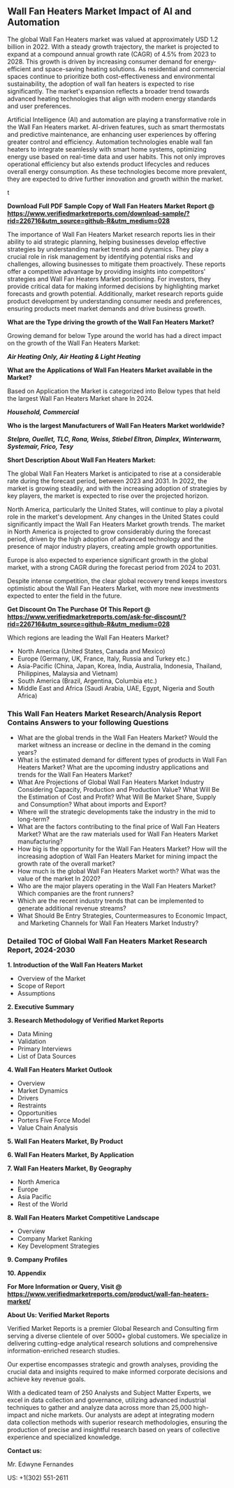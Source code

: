 <h2>Wall Fan Heaters Market Impact of AI and Automation</h2><p>The global Wall Fan Heaters market was valued at approximately USD 1.2 billion in 2022. With a steady growth trajectory, the market is projected to expand at a compound annual growth rate (CAGR) of 4.5% from 2023 to 2028. This growth is driven by increasing consumer demand for energy-efficient and space-saving heating solutions. As residential and commercial spaces continue to prioritize both cost-effectiveness and environmental sustainability, the adoption of wall fan heaters is expected to rise significantly. The market's expansion reflects a broader trend towards advanced heating technologies that align with modern energy standards and user preferences.</p><p>Artificial Intelligence (AI) and automation are playing a transformative role in the Wall Fan Heaters market. AI-driven features, such as smart thermostats and predictive maintenance, are enhancing user experiences by offering greater control and efficiency. Automation technologies enable wall fan heaters to integrate seamlessly with smart home systems, optimizing energy use based on real-time data and user habits. This not only improves operational efficiency but also extends product lifecycles and reduces overall energy consumption. As these technologies become more prevalent, they are expected to drive further innovation and growth within the market.</p>t</p><p id="" class=""><strong>Download Full PDF Sample Copy of Wall Fan Heaters Market Report @ <a href="https://www.verifiedmarketreports.com/download-sample/?rid=226716&utm_source=github-R&utm_medium=028" target="_blank">https://www.verifiedmarketreports.com/download-sample/?rid=226716&utm_source=github-R&utm_medium=028</a></strong></p><p>The importance of&nbsp;Wall Fan Heaters Market research reports lies in their ability to aid strategic planning, helping businesses develop effective strategies by understanding market trends and dynamics. They play a crucial role in risk management by identifying potential risks and challenges, allowing businesses to mitigate them proactively. These reports offer a competitive advantage by providing insights into competitors' strategies and Wall Fan Heaters Market positioning. For investors, they provide critical data for making informed decisions by highlighting market forecasts and growth potential. Additionally, market research reports guide product development by understanding consumer needs and preferences, ensuring products meet market demands and drive business growth.</p><p><strong>What are the&nbsp;Type driving the growth of the Wall Fan Heaters Market?</strong></p><p id="" class="">Growing demand for below Type around the world has had a direct impact on the growth of the Wall Fan Heaters Market:</p><em><strong>Air Heating Only, Air Heating & Light Heating</strong></em></p><strong>What are the&nbsp;Applications&nbsp;of Wall Fan Heaters Market available in the Market?</strong></p><p id="" class="">Based on Application the Market is categorized into Below types that held the largest Wall Fan Heaters Market share In 2024.</p><em><strong>Household, Commercial</strong></em></p><strong>Who is the largest Manufacturers of Wall Fan Heaters Market worldwide?</strong></p><p><em><strong>Stelpro, Ouellet, TLC, Rona, Weiss, Stiebel Eltron, Dimplex, Winterwarm, Systemair, Frico, Tesy</strong></em></p><p id="" class=""><strong>Short Description About Wall Fan Heaters Market:</strong></p><p>The global Wall Fan Heaters Market is anticipated to rise at a considerable rate during the forecast period, between 2023 and 2031. In 2022, the market is growing steadily, and with the increasing adoption of strategies by key players, the market is expected to rise over the projected horizon.</p><p>North America, particularly the United States, will continue to play a pivotal role in the market's development. Any changes in the United States could significantly impact the Wall Fan Heaters Market growth trends. The market in North America is projected to grow considerably during the forecast period, driven by the high adoption of advanced technology and the presence of major industry players, creating ample growth opportunities.</p><p>Europe is also expected to experience significant growth in the global market, with a strong CAGR during the forecast period from 2024 to 2031.</p><p>Despite intense competition, the clear global recovery trend keeps investors optimistic about the Wall Fan Heaters Market, with more new investments expected to enter the field in the future.</p><p id="" class=""><strong>Get Discount On The Purchase Of This Report @ <a href="https://www.verifiedmarketreports.com/ask-for-discount/?rid=226716&utm_source=github-R&utm_medium=028" target="_blank">https://www.verifiedmarketreports.com/ask-for-discount/?rid=226716&utm_source=github-R&utm_medium=028</a></strong></p>Which regions are leading the Wall Fan Heaters Market?</p><ul><li>North America (United States, Canada and Mexico)</li><li>Europe (Germany, UK, France, Italy, Russia and Turkey etc.)</li><li>Asia-Pacific (China, Japan, Korea, India, Australia, Indonesia, Thailand, Philippines, Malaysia and Vietnam)</li><li>South America (Brazil, Argentina, Columbia etc.)</li><li>Middle East and Africa (Saudi Arabia, UAE, Egypt, Nigeria and South Africa)</li></ul><h3 id="" class="">This Wall Fan Heaters Market Research/Analysis Report Contains Answers to your following Questions</h3><ul><li>What are the global trends in the Wall Fan Heaters Market? Would the market witness an increase or decline in the demand in the coming years?</li><li>What is the estimated demand for different types of products in Wall Fan Heaters Market? What are the upcoming industry applications and trends for the Wall Fan Heaters Market?</li><li>What Are Projections of Global Wall Fan Heaters Market Industry Considering Capacity, Production and Production Value? What Will Be the Estimation of Cost and Profit? What Will Be Market Share, Supply and Consumption? What about imports and Export?</li><li>Where will the strategic developments take the industry in the mid to long-term?</li><li>What are the factors contributing to the final price of Wall Fan Heaters Market? What are the raw materials used for Wall Fan Heaters Market manufacturing?</li><li>How big is the opportunity for the Wall Fan Heaters Market? How will the increasing adoption of Wall Fan Heaters Market for mining impact the growth rate of the overall market?</li><li>How much is the global Wall Fan Heaters Market worth? What was the value of the market In 2020?</li><li>Who are the major players operating in the Wall Fan Heaters Market? Which companies are the front runners?</li><li>Which are the recent industry trends that can be implemented to generate additional revenue streams?</li><li>What Should Be Entry Strategies, Countermeasures to Economic Impact, and Marketing Channels for Wall Fan Heaters Market Industry?</li></ul><h3 id="" class="">Detailed TOC of Global Wall Fan Heaters Market Research Report, 2024-2030</h3><p id="" class=""><strong>1. Introduction of the Wall Fan Heaters Market</strong></p><ul><li>Overview of the Market</li><li>Scope of Report</li><li>Assumptions</li></ul><p id="" class=""><strong>2. Executive Summary</strong></p><p id="" class=""><strong>3. Research Methodology of Verified Market Reports</strong></p><ul><li>Data Mining</li><li>Validation</li><li>Primary Interviews</li><li>List of Data Sources</li></ul><p id="" class=""><strong>4. Wall Fan Heaters Market Outlook</strong></p><ul><li>Overview</li><li>Market Dynamics</li><li>Drivers</li><li>Restraints</li><li>Opportunities</li><li>Porters Five Force Model</li><li>Value Chain Analysis</li></ul><p id="" class=""><strong>5. Wall Fan Heaters Market, By Product</strong></p><p id="" class=""><strong>6. Wall Fan Heaters Market, By Application</strong></p><p id="" class=""><strong>7. Wall Fan Heaters Market, By Geography</strong></p><ul><li>North America</li><li>Europe</li><li>Asia Pacific</li><li>Rest of the World</li></ul><p id="" class=""><strong>8. Wall Fan Heaters Market Competitive Landscape</strong></p><ul><li>Overview</li><li>Company Market Ranking</li><li>Key Development Strategies</li></ul><p id="" class=""><strong>9. Company Profiles</strong></p><p id="" class=""><strong>10. Appendix</strong></p><p id="" class=""><strong>For More Information or Query, Visit @ <a href="https://www.verifiedmarketreports.com/product/wall-fan-heaters-market/" target="_blank">https://www.verifiedmarketreports.com/product/wall-fan-heaters-market/</a></strong></p><p id="" class=""><strong>About Us: Verified Market Reports</strong></p><p id="" class="">Verified Market Reports is a premier Global Research and Consulting firm serving a diverse clientele of over 5000+ global customers. We specialize in delivering cutting-edge analytical research solutions and comprehensive information-enriched research studies.</p><p id="" class="">Our expertise encompasses strategic and growth analyses, providing the crucial data and insights required to make informed corporate decisions and achieve key revenue goals.</p><p id="" class="">With a dedicated team of 250 Analysts and Subject Matter Experts, we excel in data collection and governance, utilizing advanced industrial techniques to gather and analyze data across more than 25,000 high-impact and niche markets. Our analysts are adept at integrating modern data collection methods with superior research methodologies, ensuring the production of precise and insightful research based on years of collective experience and specialized knowledge.</p><p id="" class=""><strong>Contact us:</strong></p><p id="" class="">Mr. Edwyne Fernandes</p><p id="" class="">US: +1(302) 551-2611</p>
